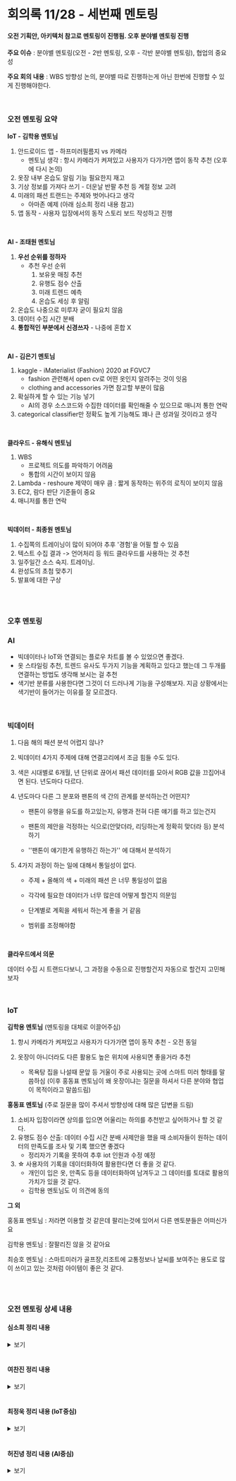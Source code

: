 # 회의록 11/28 - 세번째 멘토링

#### 오전 기획안, 아키텍처 참고로 멘토링이 진행됨. 오후 분야별 멘토링 진행

**주요 이슈** : 분야별 멘토링(오전 - 2반 멘토링, 오후 - 각반 분야별 멘토링), 협업의 중요성

**주요 회의 내용** : WBS 방향성 논의, 분야별 따로 진행하는게 아닌 한번에 진행할 수 있게 진행해야한다.

<br>

### 오전 멘토링 요약

**IoT - 김학용 멘토님**

1.  안드로이드 앱 - 하프미러필름지 vs 카메라
    -   멘토님 생각 : 항시 카메라가 켜져있고 사용자가 다가가면 앱이 동작 추천 (오후에 다시 논의)
2.  옷장 내부 온습도 알림 기능 필요한지 재고
3.  기상 정보를 가져다 쓰기 - 더운날 반팔 추천 등 계절 정보 고려
4.  미래의 패션 트랜드는 주제와 벗어나다고 생각
    -   아마존 예제 (아래 심소희 정리 내용 참고)
5.  앱 동작 - 사용자 입장에서의 동작 스토리 보드 작성하고 진행

<br>

**AI - 조태원 멘토님**

1.  **우선 순위를 정하자**
    -   추천 우선 순위
        1.  보유옷 매칭 추천
        2.  유행도 점수 산출
        3.  미래 트렌드 예측
        4.  온습도 세싱 후 알림
2.  온습도 나중으로 미루자 굳이 필요치 않음
3.  데이터 수집 시간 분배
4.  **통합적인 부분에서 신경쓰자** - 나중에 혼합 X

<br>

**AI - 김은기 멘토님**

1.  kaggle - iMaterialist (Fashion) 2020 at FGVC7
    - fashion 관련해서 open cv로 어떤 옷인지 알려주는 것이 잇음
    - clothing and accessories 가면 참고할 부분이 많음
3.  확실하게 할 수 있는 기능 넣기
    -   AI의 경우 소스코드와 수집한 데이터를 확인해줄 수 있으므로 매니저 통한 연락
3.  categorical classifier만 정확도 높게 기능해도 꽤나 큰 성과일 것이라고 생각

<br>

**클라우드 - 유해식 멘토님**

1.  WBS
    -   프로젝트 의도를 파악하기 어려움
    -   통합의 시간이 보이지 않음
2.  Lambda - reshoure 제약이 매우 큼 : 짧게 동작하는 위주의 로직이 보이지 않음
3.  EC2, 람다 판단 기준들이 중요
4.  매니저를 통한 연락

<br>

**빅데이터 - 최종원 멘토님**

1.  수집쪽의 트레이닝이 많이 되어야 추후 '경험'을 어필 할 수 있음
2.  텍스트 수집 결과 -> 언어처리 등 워드 클라우드를 사용하는 것 추천
3.  일주일간 소스 숙지. 트레이닝.
4.  완성도의 초첨 맞추기
5.  발표에 대한 구상

<br>

<br>

### 오후 멘토링

### AI

-   빅데이터나 IoT와 연결되는 플로우 차트를 볼 수 있었으면 좋겠다.
-   옷 스타일링 추천, 트렌드 유사도 두가지 기능을 계획하고 있다고 했는데 그 두개를 연결하는 방법도 생각해 보시는 걸 추천
-   색기반 분류를 사용한다면 그것이 더 드러나게 기능을 구성해보자. 지금 상황에서는 색기반이 들어가는 이유를 잘 모르겠다.

<br>

### 빅데이터

1. 다음 해의 패션 분석 어렵지 않나?

2. 빅데이터 4가지 주제에 대해 연결고리에서 조금 힘들 수도 있다.

3. 색은 시대별로 6개월, 년 단위로 끊어서 패션 데이터를 모아서 RGB 값을 끄집어내면 된다. 년도마다 다르다.

4. 년도마다 다른 그 분포와 팬톤의 색 간의 관계를 분석하는건 어떤지?

   -   팬톤이 유행을 유도를 하고있는지, 유행과 전혀 다른 얘기를 하고 있는건지

   -   팬톤의 제안을 걱정하는 식으로(안맞더라, 리딩하는게 정확히 맞더라 등) 분석하기

   -   ''팬톤이 얘기한게 유행하긴 하는가'' 에 대해서 분석하기

5. 4가지 과정이 하는 일에 대해서 통일성이 없다.

   -   주제 + 올해의 색 + 미래의 패션 은 너무 통일성이 없음

   -   각각에 필요한 데이터가 너무 많은데 어떻게 할건지 의문임

   -   단계별로 계획을 세워서 하는게 좋을 거 같음

   -   범위를 조정해야함

<br>

__클라우드에서 의문__

데이터 수집 시 트랜드다보니, 그 과정을 수동으로 진행할건지 자동으로 할건지 고민해보자

<br>

### IoT

**김학용 멘토님** (멘토링을 대체로 이끌어주심)

1.  항시 카메라가 켜져있고 사용자가 다가가면 앱이 동작 추천 - 오전 동일

2.  옷장이 아니더라도 다른 활용도 높은 위치에 사용되면 좋을거라 추천
    -   목욕탕 집을 나설때 문앞 등 거울이 주로 사용되는 곳에 스마트 미러 형태를 말씀하심 (이후 홍동표 멘토님이 왜 옷장이냐는 질문을 하셔서 다른 분야와 협업이 목적이라고 말씀드림)

**홍동표 멘토님** (주로 질문을 많이 주셔서 방향성에 대해 많은 답변을 드림)

1.  소비자 입장이라면 상의를 입으면 어울리는 하의를 추천받고 싶어하거나 할 것 같다.
2.  유행도 점수 산출: 데이터 수집 시간 분배 사제안을 했을 때 소비자들이 원하는 데이터의 만족도를 조사 및 기록 했으면 좋겠다
    -   정리자가 기록을 못하여 추후 iot 인원과 수정 예정
3.  ☆ 사용자의 기록을 데이터화하여 활용한다면 더 좋을 것 같다.
    -   개인이 입은 옷, 만족도 등을 데이터화하여 남겨두고 그 데이터를 토대로 활용의 가치가 있을 것 같다.
    -   김학용 멘토님도 이 의견에 동의

**그 외**

홍동표 멘토님 : 저라면 이용할 것 같은데 팔리는것에 있어서 다른 멘토분들은 어떠신가요

김학용 멘토님 : 잘팔리진 않을 것 같아요

최승호 멘토님 : 스마트미러가 골프장,리조트에 교통정보나 날씨를 보여주는 용도로 많이 쓰이고 있는 것처럼 아이템이 좋은 것 같다.

<br>

<br>

### 오전 멘토링 상세 내용

#### 심소희 정리 내용

<details>
<summary>보기</summary>
<div markdown="1">

__iot 김학용 멘토__

1. 태블릿 pc 에다 필름지 얘기
2. 필요가 없으면 넣을 필요가 없다. 옷장 내부 온도, 습도를 알려준다음 사람이 대응을 해서 제습 등이 필요하다면 넣겠지만, 그 외는 넣지 말라.
3. 더운날 반팔을 추천하기 위해 날씨 정보를 쓸거라면 기상 정보를 갖다 써라.
4. 미래의 패션 트렌드는 좀 아님. 당장의 코디를 추천하는 건데, 이 주제에는 어울리는 주제는 아닌 것 같다. 
5. 참고: 아마존은 카메라로 자기 한테 옷을 입혀보고, 사진을 찍어서 아마존에 업로드함. 그쪽 패션 전문가들이 옷 패션을 평가해주고, 그 평가 내용을 인공지능에 입력시킴. 계속 매칭 정보를 업데이트 하는 알고리즘이 있음.
6. iot는 카메라, LCD 밖에 없다. 옷장 앞에 섰을 때 LCD가 켜지는 식으로 넣는건 어떤가 추천.
7. 일정표 보면 유행도 평가 등 여러 기능이 있는데, 사용자 관점에서 데이터 입력을 하는 건 한번하면 끝나니까 어떤 식으로 동작을 할지 스토리 보드를 만들어서 화면을 미리 짜놔라. 그걸 기반으로 진행해라.

<br>

__ai 조태원 멘토__

1. 걱정됐던 부분: 과제들이 너무 많다. 보고서 보니까 세부 과제가 4개가 있던데, 4개 중에서도 우선 순위는 정한건가?

    1) 스캔해서 저장, 옷으로 코디 보여주기(sns, 설문조사, 팬톤)

    2) 수집한 데이터로 색상 기반으로 새로운 옷 추천

    3) 트렌드 산출 

2. 온도, 습도: 이번 프로젝트 취지에 굳이 해야할 부분인지 의문이다. 다른 과제부터 하는게 급선무라고 생각한다.

3. 데이터가 많으니까 데이터 수집 시간 분배를 잘 해야하겠다. 

4. 통합적인 부분에서 신경써라. 각자 써써 merge 할 것 같은 느낌. 결과물이 중요하다. 보통 기획안을 신경 안 쓰고 진행만 하다가 나중에 가서 혼합하는데, 그런 실수 안 하게끔 잘 신경써라. 

5. 메세지:

    다하면 베스트지만 가급적 1)보유옷 매칭 추천, 2)유행도 점수 산출, 3)미래트렌드 예측, 4)온습도 센싱후 알림 중 우선순위 정해서 추진해주세요. 7조 화이팅입니다!!

<br>

__ai 김은기 멘토__

1. ai에게 질문: 옷장 스캔시 test code 등 준비되었는지?
2. kaggle 에 fashion 관련해서 open cv로 어떤 옷인지 알려주는 게 있음.
3. kaggle에 clothing and accessories 가면 참고할 부분이 많다. 
4. 확실하게 할 수 있는 기능만 제대로 넣어라. ai는 소스코드, 데이터를 봐줄테니 연락해라. 

<br>

__클라우드 유해식 멘토__

1. 클라우드: wbs 관련, 정확히 어떤걸 하겠다는 건지 잘 모르겠다. 

2. wbs를 보면, __통합에 대한 시간이 안보인다__(계속 강조하심). 
3. '람다' 사용은 resource 제약이 매우 크다. 람다는 짧게 동작하는 것들 위주로 돌아가는데, 로직이 돌아가야 하는데 그게 잘 안 보인다. 

4. 클라우드 기술은 매우 보편적. 엄청난 것들이 필요치 않음. ec2, 람다 판단 기준들이 중요하다. 
5. 지속적으로 연락 가능하니 클라우드는 방향 등 논의 관련해서 연락해라.

<br>

__빅데이터 최종원 멘토__

1. 데이터 수집을 구글 폼으로 하는데 이 이유는?

    스마트옷장의 필요성을 위해 배포함. 

2. 홍콩대학 데이터는 어떻게 가져온건지?

3. 수집 쪽의 역할도 있지만 이미지를 수집하든 텍스트를 수집하든 트레이닝이 많이 되어야 어디가서 '경험'을 이야기 할 수 있음. 

4. 텍스트 수집한 결과, 언어처리 등 어떤 식으로든 워드 클라우드 등 사용해서 하는 거 추천한다. 

5. 다음 일주일간 소스 등 잘 숙지할 것. 트레이닝 할 것.

6. 완성도가 굉장히 중요함. 완성도에 초점을 맞추기.

7. 다음주 진행한 거 보면서 얘기하겠다. 

8. __발표를 어떻게 할지 생각하고 시작해야 할 것 같다.__ ppt로 개요~결과물을 넣던가, 영상물로 보여준 경우도 많았다. 

    (기타 등등 질문 많이 하셨음)

<br>

__iot 질문__

1. 일반 디스플레이로 미러처럼 사용.

2. 꺼졌을 때 미러 효과가 나오려면?

    카메라가 찍어줘서 마치 거울인 것 처럼 보여주다가, 일정 거리가 됐을 때 어플 모드로 전환이 되게끔 구현. 

<br>

__매니저님 통해서 연락해도 된다!__

</div>
</details>

<br>

#### 여찬진 정리 내용

<details>
<summary>보기</summary>
<div markdown="1">

**김학용 멘토**

태블릿이되든 스마트 화면 화면이 미러인것처럼 쓸수있으면 일부를 앱처럼 사용

- 태블릿 화면을 미러로 대체하는 방안

<br>

**조태원 멘토**

- 우선순위 선정

- 센싱 후 단순 알림은 큰 의미가 없어보인다 -> 후작업으로 할 것!

<br>

-   통합적인 시각에서 컨트롤 필요
    -   각 부분에서 작성후 merge 한다면 완성도가 떨어짐.
    -   산출물이 있기떄문에 동영상시연으로도 설들력 있음.
    -   결과 보고서를 조금씩 작성할것, 틀만이라도!

<br>

**김은기 멘토**

- 옷장 속 옷 센싱?? 아니었나???
- kaggle에 올라와있는 AI 대회 자료 참고할 것!
  - 직접 소스코드도 손봐주겠다(엄청난 열의 -> 많이 괴로힐 것!)

<br>

**김학용 멘토**

- 온습도 센싱 후 체크 
- 날씨 정보 기상정보 활용 할 것!
- 미래 색상 예측은 힘들것이다
- 아마존 사례) 입은 코디를 패션디자이너가 판단하고 기계에 학습
- 옷장앞에서 서 있을경우 LCD display on 기능 추가
- 올해의 색이 기존의 테마가 안맞을것같다

<br>

**유해식 클라우드 멘토**

- 관리자의 일정
- 클라우드이 역할이 안보임
- 클라우드 wbs 일정 조화롭게 
- **통합의 시간** wbs
- 목업으로 일정부분 확인할 것
- 람다 기능이 리소스 제한이 많다
- 판단 기준(근거에 의한 선택 이유)
- cloudwatch -> 하나론 부족
- iot 기기에 들어오고 나가는 데이터 모니터링 기능
- 혼자서 작은 기능들을 연결하는데 어려움이 있음

<br>

**최종원**

- 취업 어필을 하실려면 홍콩 데이터 잘 활용하고 이미지크롤링 기술을 좀  체계적으로 정리할 것
- wbs 작성을 짧은시간안에 통합을 해서 
- 설계부분을 100% 성공시킨것은 설계부분을 못미친것보다 낫다

- 발표잘한 팀은 영상 처리로 부분적으로 활용할 것!

</div>
</details>

<br>

#### 최정욱 정리 내용 (IoT중심)

<details>
<summary>보기</summary>
<div markdown="1">

-   온습도는 제일 마지막에 해주면 좋겠다

-   단순한 온습도 알림은 사람이 대응해서 온습도 조절하는건 필요하면 넣고 아님빼라

-   옷장앞에 섰을때 lcd가 켜지도록 하는 기능을 추가하면 좋겠다 iot 비중이 작다

-   보고서에도 시간을 투자해라 다같이 합쳐서 해라 각자하지말고화면을 미리 짜놓아라

-   평소에는 꺼져있는데 센서로 앞에 사람이 오면 켜지면서 백그라운드에 카메라 화면이 띄워진 앱이 켜지면 좋겠다

</div>
</details>

<br>


#### 허진녕 정리 내용 (AI중심)

<details>
<summary>보기</summary>
<div markdown="1">

- 어렵지만 kaggle의 'iMaterialist (Fashion) 2020 at FGVC7'를 한번 참조해 볼 것!
(의류 검출과 식별, 분류 등, 데이터셋(20여GB)도 포함)
- 소스코드의 구성은 멘토님이 도와줄 수 있음
-   categorical classifier만 정확도 높게 기능해도 꽤나 큰 성과일 것이라고 생각하심

</div>
</details>

<br>

